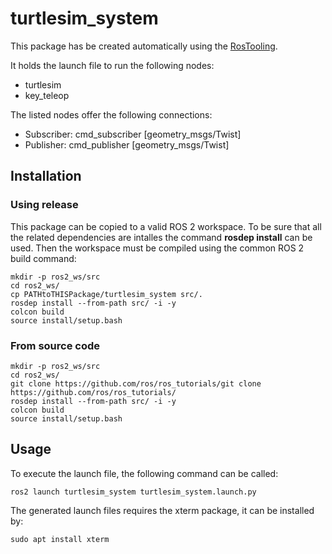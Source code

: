 # turtlesim_system

This package has be created automatically using the [RosTooling](https://github.com/ipa320/RosTooling).


It holds the launch file to run the following nodes:
- turtlesim
- key_teleop

The listed nodes offer the following connections:
- Subscriber: cmd_subscriber [geometry_msgs/Twist]
- Publisher: cmd_publisher [geometry_msgs/Twist]

## Installation

### Using release

This package can be copied to a valid ROS 2 workspace. To be sure that all the related dependencies are intalles the command **rosdep install** can be used.
Then the workspace must be compiled using the common ROS 2 build command:

```
mkdir -p ros2_ws/src
cd ros2_ws/
cp PATHtoTHISPackage/turtlesim_system src/. 
rosdep install --from-path src/ -i -y
colcon build
source install/setup.bash
```


### From source code
```
mkdir -p ros2_ws/src
cd ros2_ws/
git clone https://github.com/ros/ros_tutorials/git clone https://github.com/ros/ros_tutorials/
rosdep install --from-path src/ -i -y
colcon build
source install/setup.bash
```

## Usage


To execute the launch file, the following command can be called:

```
ros2 launch turtlesim_system turtlesim_system.launch.py
```

The generated launch files requires the xterm package, it can be installed by:

```
sudo apt install xterm
```



